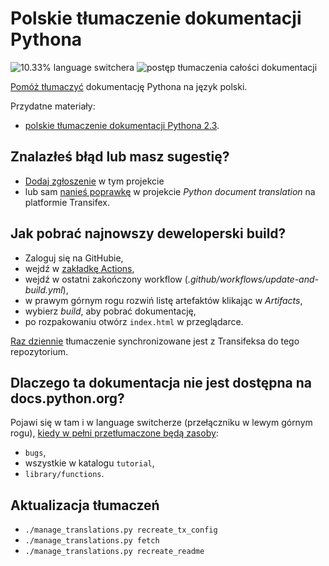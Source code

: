 Polskie tłumaczenie dokumentacji Pythona
========================================
![10.33% language switchera](https://img.shields.io/badge/language_switcher-10.33%25-0.svg)
![postęp tłumaczenia całości dokumentacji](https://img.shields.io/badge/dynamic/json.svg?label=całość&query=$.pl&url=http://gce.zhsj.me/python/newest)

[Pomóż tłumaczyć](https://www.transifex.com/python-doc/python-newest/)
dokumentację Pythona na język polski.

Przydatne materiały:
* [polskie tłumaczenie dokumentacji Pythona 2.3](https://pl.python.org/docs/).

Znalazłeś błąd lub masz sugestię?
---------------------------------
* [Dodaj zgłoszenie](https://github.com/m-aciek/python-docs-pl/issues) w tym projekcie
* lub sam [nanieś poprawkę](https://www.transifex.com/python-doc/python-newest/)
  w projekcie *Python document translation* na platformie Transifex.

Jak pobrać najnowszy deweloperski build?
----------------------------------------
* Zaloguj się na GitHubie,
* wejdź w [zakładkę Actions](https://github.com/m-aciek/python-docs-pl/actions),
* wejdź w ostatni zakończony workflow (*.github/workflows/update-and-build.yml*),
* w prawym górnym rogu rozwiń listę artefaktów klikając w *Artifacts*,
* wybierz *build*, aby pobrać dokumentację,
* po rozpakowaniu otwórz `index.html` w przeglądarce.

[Raz dziennie](https://github.com/m-aciek/python-docs-pl/blob/3.8/.github/workflows/update-and-build.yml#L3)
tłumaczenie synchronizowane jest z Transifeksa do tego repozytorium.
 
Dlaczego ta dokumentacja nie jest dostępna na docs.python.org?
--------------------------------------------------------------
Pojawi się w tam i w language switcherze (przełączniku w lewym górnym rogu),
[kiedy w pełni przetłumaczone będą zasoby](https://www.python.org/dev/peps/pep-0545/#add-translation-to-the-language-switcher):
* `bugs`,
* wszystkie w katalogu `tutorial`,
* `library/functions`.
 
Aktualizacja tłumaczeń
----------------------
* `./manage_translations.py recreate_tx_config`
* `./manage_translations.py fetch`
* `./manage_translations.py recreate_readme`
